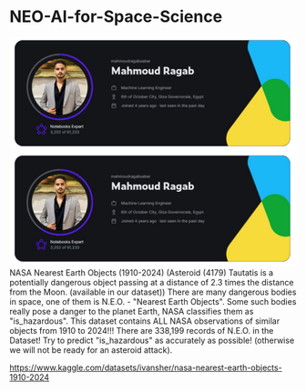 # NEO-AI-for-Space-Science
![](https://github.com/MahmoudRaga/NEO-AI-for-Space-Science/blob/main/Ex.png)
![](https://github.com/MahmoudRaga/NEO-AI-for-Space-Science/blob/main/Ex.png)
NASA Nearest Earth Objects (1910-2024)
(Asteroid (4179) Tautatis is a potentially dangerous object passing at a distance of 2.3 times the distance from the Moon. (available in our dataset))
There are many dangerous bodies in space, one of them is N.E.O. - "Nearest Earth Objects". 
Some such bodies really pose a danger to the planet Earth, NASA classifies them as "is_hazardous". 
This dataset contains ALL NASA observations of similar objects from 1910 to 2024!!!
There are 338,199 records of N.E.O. in the Dataset!
Try to predict "is_hazardous" as accurately as possible! (otherwise we will not be ready for an asteroid attack).

https://www.kaggle.com/datasets/ivansher/nasa-nearest-earth-objects-1910-2024
